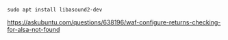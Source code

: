 `sudo apt install libasound2-dev`

https://askubuntu.com/questions/638196/waf-configure-returns-checking-for-alsa-not-found
